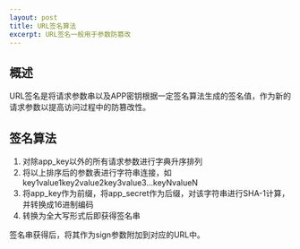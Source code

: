 ```yaml
---
layout: post
title: URL签名算法
excerpt: URL签名一般用于参数防篡改
---
```


## 概述

URL签名是将请求参数串以及APP密钥根据一定签名算法生成的签名值，作为新的请求参数以提高访问过程中的防篡改性。
 

## 签名算法

1. 对除app_key以外的所有请求参数进行字典升序排列
2. 将以上排序后的参数表进行字符串连接，如key1value1key2value2key3value3...keyNvalueN
3. 将app_key作为前缀，将app_secret作为后缀，对该字符串进行SHA-1计算，并转换成16进制编码
4. 转换为全大写形式后即获得签名串
 
签名串获得后，将其作为sign参数附加到对应的URL中。 